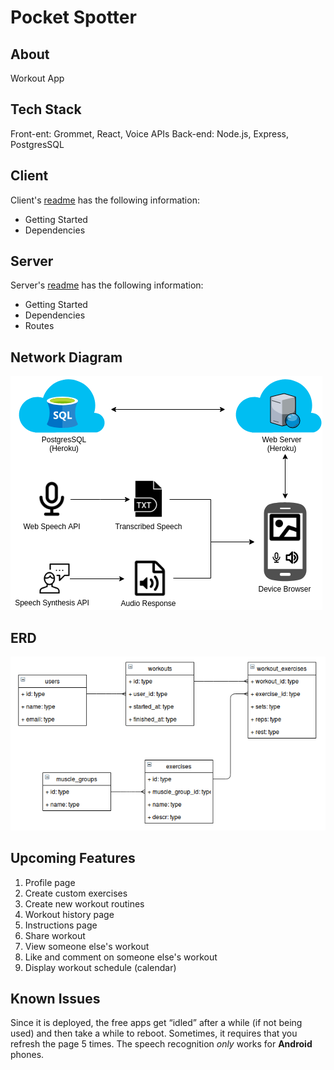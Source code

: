 # Pocket Spotter

## About

Workout App

## Tech Stack

  Front-ent: Grommet, React, Voice APIs
  Back-end: Node.js, Express, PostgresSQL

## Client

  Client's [readme](/client) has the following information:
  - Getting Started
  - Dependencies

## Server

  Server's [readme](/server) has the following information:
  - Getting Started
  - Dependencies
  - Routes

## Network Diagram

![Image of ERD](./resources/network_diagram.png)

## ERD

![Image of ERD](./resources/database_UML.png)

## Upcoming Features

1. Profile page
2. Create custom exercises
3. Create new workout routines
4. Workout history page
5. Instructions page
6. Share workout
7. View someone else's workout
8. Like and comment on someone else's workout
9. Display workout schedule (calendar)

## Known Issues

Since it is deployed, the free apps get “idled” after a while (if not being used) and then take a while to reboot. Sometimes, it requires that you refresh the page 5 times.
The speech recognition *only* works for **Android** phones.